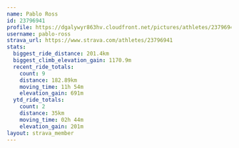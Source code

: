 ```yaml
---
name: Pablo Ross
id: 23796941
profile: https://dgalywyr863hv.cloudfront.net/pictures/athletes/23796941/14615399/1/large.jpg
username: pablo-ross
strava_url: https://www.strava.com/athletes/23796941
stats:
  biggest_ride_distance: 201.4km
  biggest_climb_elevation_gain: 1170.9m
  recent_ride_totals:
    count: 9
    distance: 182.89km
    moving_time: 11h 54m
    elevation_gain: 691m
  ytd_ride_totals:
    count: 2
    distance: 35km
    moving_time: 02h 44m
    elevation_gain: 201m
layout: strava_member
--- 
```

